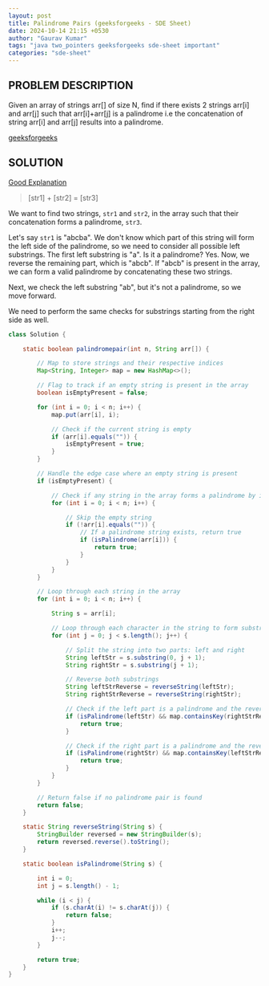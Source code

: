 ```yaml
---
layout: post
title: Palindrome Pairs (geeksforgeeks - SDE Sheet)
date: 2024-10-14 21:15 +0530
author: "Gaurav Kumar"
tags: "java two_pointers geeksforgeeks sde-sheet important"
categories: "sde-sheet"
---
```


## PROBLEM DESCRIPTION

Given an array of strings arr[] of size N, find if there exists 2 strings arr[i] and arr[j] such that arr[i]+arr[j] is a palindrome i.e the concatenation of string arr[i] and arr[j] results into a palindrome.

[geeksforgeeks](https://www.geeksforgeeks.org/problems/palindrome-pairs/1?page=10)

## SOLUTION

[Good Explanation](https://www.youtube.com/watch?v=tSHSwRkznDk)

> [str1] + [str2] = [str3]

We want to find two strings, `str1` and `str2`, in the array such that their concatenation forms a palindrome, `str3`.

Let's say `str1` is "abcba". We don't know which part of this string will form the left side of the palindrome, so we need to consider all possible left substrings. The first left substring is "a". Is it a palindrome? Yes. Now, we reverse the remaining part, which is "abcb". If "abcb" is present in the array, we can form a valid palindrome by concatenating these two strings.

Next, we check the left substring "ab", but it's not a palindrome, so we move forward.

We need to perform the same checks for substrings starting from the right side as well.

```java
class Solution {

    static boolean palindromepair(int n, String arr[]) {

        // Map to store strings and their respective indices
        Map<String, Integer> map = new HashMap<>();

        // Flag to track if an empty string is present in the array
        boolean isEmptyPresent = false;

        for (int i = 0; i < n; i++) {
            map.put(arr[i], i);

            // Check if the current string is empty
            if (arr[i].equals("")) {
                isEmptyPresent = true;
            }
        }

        // Handle the edge case where an empty string is present
        if (isEmptyPresent) {

            // Check if any string in the array forms a palindrome by itself
            for (int i = 0; i < n; i++) {

                // Skip the empty string
                if (!arr[i].equals("")) {
                    // If a palindrome string exists, return true
                    if (isPalindrome(arr[i])) {
                        return true;
                    }
                }
            }
        }

        // Loop through each string in the array
        for (int i = 0; i < n; i++) {

            String s = arr[i];

            // Loop through each character in the string to form substrings
            for (int j = 0; j < s.length(); j++) {

                // Split the string into two parts: left and right
                String leftStr = s.substring(0, j + 1);
                String rightStr = s.substring(j + 1);

                // Reverse both substrings
                String leftStrReverse = reverseString(leftStr);
                String rightStrReverse = reverseString(rightStr);

                // Check if the left part is a palindrome and the reverse of the right part exists in the map
                if (isPalindrome(leftStr) && map.containsKey(rightStrReverse) && map.get(rightStrReverse) != i) {
                    return true;
                }

                // Check if the right part is a palindrome and the reverse of the left part exists in the map
                if (isPalindrome(rightStr) && map.containsKey(leftStrReverse) && map.get(leftStrReverse) != i) {
                    return true;
                }
            }
        }

        // Return false if no palindrome pair is found
        return false;
    }

    static String reverseString(String s) {
        StringBuilder reversed = new StringBuilder(s);
        return reversed.reverse().toString();
    }

    static boolean isPalindrome(String s) {

        int i = 0;
        int j = s.length() - 1;

        while (i < j) {
            if (s.charAt(i) != s.charAt(j)) {
                return false;
            }
            i++;
            j--;
        }

        return true;
    }
}
```
